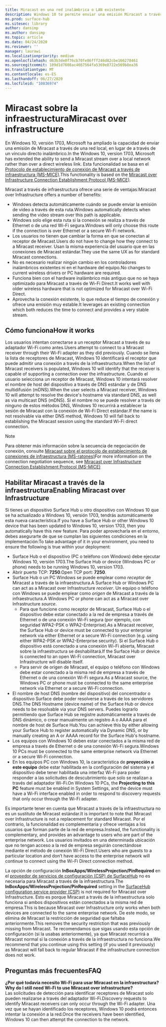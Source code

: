 ```yaml
---
title: Miracast en una red inalámbrica o LAN existente
description: Windows 10 te permite enviar una emisión Miracast a través de una red local.
ms.prod: surface-hub
ms.sitesec: library
author: dansimp
ms.author: dansimp
ms.topic: article
ms.date: 04/24/2020
ms.reviewer: ''
manager: laurawi
ms.localizationpriority: medium
ms.openlocfilehash: d63b3de0f76cb70fe86fff246d82cbe166278461
ms.sourcegitcommit: 109d1d7608ac4667564fa5369e8722e569b8ea36
ms.translationtype: MT
ms.contentlocale: es-ES
ms.lasthandoff: 06/27/2020
ms.locfileid: "10836974"
---
```

# <span data-ttu-id="d68fc-103">Miracast sobre la infraestructura</span><span class="sxs-lookup"><span data-stu-id="d68fc-103">Miracast over infrastructure</span></span>

<span data-ttu-id="d68fc-104">En Windows 10, versión 1703, Microsoft ha ampliado la capacidad de enviar una emisión de Miracast a través de una red local, en lugar de a través de un vínculo directo inalámbrico.</span><span class="sxs-lookup"><span data-stu-id="d68fc-104">In the Windows 10, version 1703, Microsoft has extended the ability to send a Miracast stream over a local network rather than over a direct wireless link.</span></span> <span data-ttu-id="d68fc-105">Esta funcionalidad se basa en el [Protocolo de establecimiento de conexión de Miracast a través de infraestructura (MS-MICE)](https://msdn.microsoft.com/library/mt796768.aspx).</span><span class="sxs-lookup"><span data-stu-id="d68fc-105">This functionality is based on the [Miracast over Infrastructure Connection Establishment Protocol (MS-MICE)](https://msdn.microsoft.com/library/mt796768.aspx).</span></span>

<span data-ttu-id="d68fc-106">Miracast a través de infraestructura ofrece una serie de ventajas:</span><span class="sxs-lookup"><span data-stu-id="d68fc-106">Miracast over Infrastructure offers a number of benefits:</span></span>

- <span data-ttu-id="d68fc-107">Windows detecta automáticamente cuándo se puede enviar la emisión de vídeo a través de esta ruta.</span><span class="sxs-lookup"><span data-stu-id="d68fc-107">Windows automatically detects when sending the video stream over this path is applicable.</span></span>
- <span data-ttu-id="d68fc-108">Windows solo elige esta ruta si la conexión se realiza a través de Ethernet o de una red Wi-Fi segura.</span><span class="sxs-lookup"><span data-stu-id="d68fc-108">Windows will only choose this route if the connection is over Ethernet or a secure Wi-Fi network.</span></span>
- <span data-ttu-id="d68fc-109">Los usuarios no tienen que cambiar la forma en que se conectan al receptor de Miracast.</span><span class="sxs-lookup"><span data-stu-id="d68fc-109">Users do not have to change how they connect to a Miracast receiver.</span></span> <span data-ttu-id="d68fc-110">Usan la misma experiencia del usuario que en las conexiones de Miracast estándar.</span><span class="sxs-lookup"><span data-stu-id="d68fc-110">They use the same UX as for standard Miracast connections.</span></span>
- <span data-ttu-id="d68fc-111">No es necesario realizar ningún cambio en los controladores inalámbricos existentes ni en el hardware del equipo.</span><span class="sxs-lookup"><span data-stu-id="d68fc-111">No changes to current wireless drivers or PC hardware are required.</span></span>
- <span data-ttu-id="d68fc-112">Funciona bien con el hardware inalámbrico más antiguo que no se haya optimizado para Miracast a través de Wi-Fi Direct.</span><span class="sxs-lookup"><span data-stu-id="d68fc-112">It works well with older wireless hardware that is not optimized for Miracast over Wi-Fi Direct.</span></span>
- <span data-ttu-id="d68fc-113">Aprovecha la conexión existente, lo que reduce el tiempo de conexión y ofrece una emisión muy estable.</span><span class="sxs-lookup"><span data-stu-id="d68fc-113">It leverages an existing connection which both reduces the time to connect and provides a very stable stream.</span></span>


## <span data-ttu-id="d68fc-114">Cómo funciona</span><span class="sxs-lookup"><span data-stu-id="d68fc-114">How it works</span></span>

<span data-ttu-id="d68fc-115">Los usuarios intentan conectarse a un receptor Miracast a través de su adaptador Wi-Fi como antes.</span><span class="sxs-lookup"><span data-stu-id="d68fc-115">Users attempt to connect to a Miracast receiver through their Wi-Fi adapter as they did previously.</span></span> <span data-ttu-id="d68fc-116">Cuando se llena la lista de receptores de Miracast, Windows 10 identificará el receptor que puede admitir una conexión a través de la infraestructura.</span><span class="sxs-lookup"><span data-stu-id="d68fc-116">When the list of Miracast receivers is populated, Windows 10 will identify that the receiver is capable of supporting a connection over the infrastructure.</span></span> <span data-ttu-id="d68fc-117">Cuando el usuario selecciona un receptor de Miracast, Windows 10 intentará resolver el nombre de host del dispositivo a través de DNS estándar y de DNS multidifusión (mDNS).</span><span class="sxs-lookup"><span data-stu-id="d68fc-117">When the user selects a Miracast receiver, Windows 10 will attempt to resolve the device's hostname via standard DNS, as well as via multicast DNS (mDNS).</span></span> <span data-ttu-id="d68fc-118">Si el nombre no se puede resolver a través de ninguno de estos métodos DNS, Windows 10 recurrirá a establecer la sesión de Miracast con la conexión de Wi-Fi Direct estándar.</span><span class="sxs-lookup"><span data-stu-id="d68fc-118">If the name is not resolvable via either DNS method, Windows 10 will fall back to establishing the Miracast session using the standard Wi-Fi direct connection.</span></span>

> [!NOTE]
> <span data-ttu-id="d68fc-119">Para obtener más información sobre la secuencia de negociación de conexión, consulte [Miracast sobre el protocolo de establecimiento de conexiones de infraestructura (MS-ratones)](https://msdn.microsoft.com/library/mt796768.aspx)</span><span class="sxs-lookup"><span data-stu-id="d68fc-119">For more information on the connection negotiation sequence, see [Miracast over Infrastructure Connection Establishment Protocol (MS-MICE)](https://msdn.microsoft.com/library/mt796768.aspx)</span></span>




## <span data-ttu-id="d68fc-120">Habilitar Miracast a través de la infraestructura</span><span class="sxs-lookup"><span data-stu-id="d68fc-120">Enabling Miracast over Infrastructure</span></span> 

<span data-ttu-id="d68fc-121">Si tienes un dispositivo Surface Hub u otro dispositivo con Windows 10 que se ha actualizado a Windows 10, versión 1703, tendrás automáticamente esta nueva característica.</span><span class="sxs-lookup"><span data-stu-id="d68fc-121">If you have a Surface Hub or other Windows 10 device that has been updated to Windows 10, version 1703, then you automatically have this new feature.</span></span> <span data-ttu-id="d68fc-122">Para poder aprovecharla en el entorno, debes asegurarte de que se cumplan las siguientes condiciones en la implementación:</span><span class="sxs-lookup"><span data-stu-id="d68fc-122">To take advantage of it in your environment, you need to ensure the following is true within your deployment:</span></span>

- <span data-ttu-id="d68fc-123">Surface Hub o el dispositivo (PC o teléfono con Windows) debe ejecutar Windows 10, versión 1703.</span><span class="sxs-lookup"><span data-stu-id="d68fc-123">The Surface Hub or device (Windows PC or phone) needs to be running Windows 10, version 1703.</span></span>
- <span data-ttu-id="d68fc-124">Abrir puerto TCP: **7250**.</span><span class="sxs-lookup"><span data-stu-id="d68fc-124">Open TCP port: **7250**.</span></span>
- <span data-ttu-id="d68fc-125">Surface Hub o un PC Windows se puede emplear como *receptor* de Miracast a través de la infraestructura.</span><span class="sxs-lookup"><span data-stu-id="d68fc-125">A Surface Hub or Windows PC can act as a Miracast over Infrastructure *receiver*.</span></span> <span data-ttu-id="d68fc-126">Un equipo o teléfono con Windows se puede emplear como *origen* de Miracast a través de la infraestructura.</span><span class="sxs-lookup"><span data-stu-id="d68fc-126">A Windows PC or phone can act as a Miracast over Infrastructure *source*.</span></span>
    - <span data-ttu-id="d68fc-127">Para que funcione como receptor de Miracast, Surface Hub o el dispositivo debe estar conectado a la red de empresa a través de Ethernet o de una conexión Wi-Fi segura (por ejemplo, con seguridad WPA2-PSK o WPA2-Enterprise).</span><span class="sxs-lookup"><span data-stu-id="d68fc-127">As a Miracast receiver, the Surface Hub or device must be connected to your enterprise network via either Ethernet or a secure Wi-Fi connection (e.g. using either WPA2-PSK or WPA2-Enterprise security).</span></span> <span data-ttu-id="d68fc-128">Si el Surface Hub o dispositivo está conectado a una conexión Wi-Fi abierta, Miracast sobre la infraestructura se deshabilitará.</span><span class="sxs-lookup"><span data-stu-id="d68fc-128">If the Surface Hub or device is connected to an open Wi-Fi connection, Miracast over Infrastructure will disable itself.</span></span>
    - <span data-ttu-id="d68fc-129">Para servir de origen de Miracast, el equipo o teléfono con Windows debe estar conectado a la misma red de empresa a través de Ethernet o de una conexión Wi-Fi segura.</span><span class="sxs-lookup"><span data-stu-id="d68fc-129">As a Miracast source, the Windows PC or phone must be connected to the same enterprise network via Ethernet or a secure Wi-Fi connection.</span></span>
- <span data-ttu-id="d68fc-130">El nombre de host DNS (nombre del dispositivo) del concentrador o dispositivo Surface debe poder resolverse a través de los servidores DNS.</span><span class="sxs-lookup"><span data-stu-id="d68fc-130">The DNS Hostname (device name) of the Surface Hub or device needs to be resolvable via your DNS servers.</span></span> <span data-ttu-id="d68fc-131">Puedes lograrlo permitiendo que Surface Hub se registre automáticamente a través de DNS dinámico, o crear manualmente un registro A o AAAA para el nombre de host de Surface Hub.</span><span class="sxs-lookup"><span data-stu-id="d68fc-131">You can achieve this by either allowing your Surface Hub to register automatically via Dynamic DNS, or by manually creating an A or AAAA record for the Surface Hub's hostname.</span></span> 
- <span data-ttu-id="d68fc-132">Los equipos con Windows 10 deben estar conectados a la misma red de empresa a través de Ethernet o de una conexión Wi-Fi segura.</span><span class="sxs-lookup"><span data-stu-id="d68fc-132">Windows 10 PCs must be connected to the same enterprise network via Ethernet or a secure Wi-Fi connection.</span></span> 
-   <span data-ttu-id="d68fc-133">En los equipos PC con Windows 10, la característica de **proyección a este equipo** debe estar habilitada en la configuración del sistema y el dispositivo debe tener habilitada una interfaz Wi-Fi para poder responder a las solicitudes de descubrimiento que solo se realizan a través del adaptador Wi-Fi.</span><span class="sxs-lookup"><span data-stu-id="d68fc-133">On Windows 10 PCs, the **Projecting to this PC** feature must be enabled in System Settings, and the device must have a Wi-Fi interface enabled in order to respond to discovery requests that only occur through the Wi-Fi adapter.</span></span>


<span data-ttu-id="d68fc-134">Es importante tener en cuenta que Miracast a través de la infraestructura no es un sustituto de Miracast estándar.</span><span class="sxs-lookup"><span data-stu-id="d68fc-134">It is important to note that Miracast over Infrastructure is not a replacement for standard Miracast.</span></span> <span data-ttu-id="d68fc-135">Por el contrario, la funcionalidad es complementaria y ofrece ventajas a los usuarios que forman parte de la red de empresa.</span><span class="sxs-lookup"><span data-stu-id="d68fc-135">Instead, the functionality is complementary, and provides an advantage to users who are part of the enterprise network.</span></span> <span data-ttu-id="d68fc-136">Los usuarios invitados en una determinada ubicación que no tengan acceso a la red de empresa seguirán conectándose mediante el método de conexión Wi-Fi Direct.</span><span class="sxs-lookup"><span data-stu-id="d68fc-136">Users who are guests to a particular location and don’t have access to the enterprise network will continue to connect using the Wi-Fi Direct connection method.</span></span>

<span data-ttu-id="d68fc-137">La opción de configuración **InBoxApps/WirelessProjection/PinRequired** en el [proveedor de servicios de configuración (CSP) de SurfaceHub](https://msdn.microsoft.com/windows/hardware/commercialize/customize/mdm/surfacehub-csp) no es necesaria para Miracast a través de la infraestructura.</span><span class="sxs-lookup"><span data-stu-id="d68fc-137">The **InBoxApps/WirelessProjection/PinRequired** setting in the [SurfaceHub configuration service provider (CSP)](https://msdn.microsoft.com/windows/hardware/commercialize/customize/mdm/surfacehub-csp) is not required for Miracast over Infrastructure.</span></span> <span data-ttu-id="d68fc-138">Esto es porque Miracast a través de la infraestructura solo funciona si ambos dispositivos están conectados a la misma red de empresa.</span><span class="sxs-lookup"><span data-stu-id="d68fc-138">This is because Miracast over Infrastructure only works when both devices are connected to the same enterprise network.</span></span> <span data-ttu-id="d68fc-139">De este modo, se elimina de Miracast la restricción de seguridad que faltaba anteriormente.</span><span class="sxs-lookup"><span data-stu-id="d68fc-139">This removes the security restriction that was previously missing from Miracast.</span></span> <span data-ttu-id="d68fc-140">Te recomendamos que sigas usando esta opción de configuración (si la usabas anteriormente), ya que Miracast recurrirá a Miracast normal si la conexión a través de la infraestructura no funciona.</span><span class="sxs-lookup"><span data-stu-id="d68fc-140">We recommend that you continue using this setting (if you used it previously) as Miracast will fall back to regular Miracast if the infrastructure connection does not work.</span></span> 

## <span data-ttu-id="d68fc-141">Preguntas más frecuentes</span><span class="sxs-lookup"><span data-stu-id="d68fc-141">FAQ</span></span>
**<span data-ttu-id="d68fc-142">¿Por qué todavía necesito Wi-Fi para usar Miracast en la infraestructura?</span><span class="sxs-lookup"><span data-stu-id="d68fc-142">Why do I still need Wi-Fi to use Miracast over infrastructure?</span></span>**<br>
<span data-ttu-id="d68fc-143">Las solicitudes de detección para identificar receptores de Miracast solo pueden realizarse a través del adaptador Wi-Fi.</span><span class="sxs-lookup"><span data-stu-id="d68fc-143">Discovery requests to identify Miracast receivers can only occur through the Wi-Fi adapter.</span></span> <span data-ttu-id="d68fc-144">Una vez que se hayan identificado los receptores, Windows 10 podrá entonces intentar la conexión a la red.</span><span class="sxs-lookup"><span data-stu-id="d68fc-144">Once the receivers have been identified, Windows 10 can then attempt the connection to the network.</span></span>
